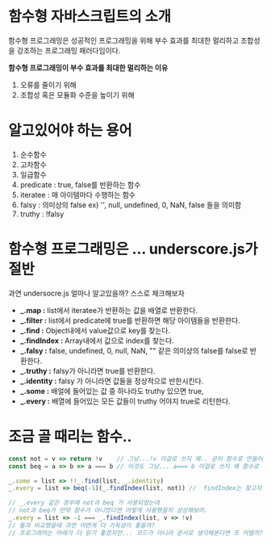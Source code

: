 # 함수형 자바스크립트의 소개

함수형 프로그래밍은 성공적인 프로그래밍을 위해 부수 효과를 최대한 멀리하고 조합성을 강조하는 프로그래밍 패러다임이다.


**함수형 프로그래밍이 부수 효과를 최대한 멀리하는 이유**

1. 오류를 줄이기 위해
2. 조합성 혹은 모듈화 수준을 높이기 위해

# 알고있어야 하는 용어

1. 순수함수
2. 고차함수
3. 일급함수
4. predicate : true, false를 반환하는 함수
5. iteratee : 매 아이템마다 수행하는 함수
6. falsy : 의미상의 false ex) '', null, undefined, 0, NaN, false 들을 의미함
7. truthy : !falsy

# 함수형 프로그래밍은 ... underscore.js가 절반

과연 undersocre.js 얼마나 알고있을까? 스스로 체크해보자

- **_.map :** list에서 iteratee가 반환하는 값을 배열로 반환한다.
- **_.filter :** list에서 predicate에 true를 반환하면 해당 아이템들을 반환한다.
- **_.find :** Object내에서 value값으로 key를 찾는다.
- **_.findIndex :** Array내에서 값으로 index를 찾는다.
- **_.falsy :** false, undefined, 0, null, NaN, "" 같은 의미상의 false를 false로 반환한다.
- **_.truthy :** falsy가 아니라면 true를 반환한다.
- **_.identity :** falsy 가 아니라면 값들을 정상적으로 반한시킨다.
- **_.some :** 배얼에 들어있는 값 중 하나라도 truthy 있으면 true, 
- **_.every :** 배열에 들어있는 모든 값들이 truthy 어야지 true로 리턴한다.


# 조금 골 때리는 함수..

``` js
const not = v => return !v    // 그냥...!v 이걸로 쓰지 왜.. 굳이 함수로 만들어..?
const beq = a => b => a === b // 이것도 그냥... a=== b 이걸로 쓰지 왜 함수로 만들어?

_.some = list => !!_.find(list, _.identity)
_.every = list => beq(-1)(_.findIndex(list, not)) //  findIndex는 찾고자 하는 값이 없으면 -1을 반환한다. 

// _.every 같은 경우에 not과 beq 가 사용되었는데 
// not과 beq가 만약 함수가 아니었다면 어떻게 사용했을지 상상해보라.
_.every = list => -1 === _.findIndex(list, v => !v)
// 둘과 비교했을때 과연 어떤게 더 가독성이 좋을까?
// 프로그래머는 아래가 더 읽기 좋겠지만... 코드가 아니라 문서로 생각해본다면 또 어떨끼? 많은 고민을 하게되는 코드와 가이드이다.... 젠장.

```